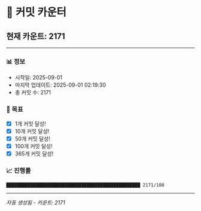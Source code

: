# 🔢 커밋 카운터

## 현재 카운트: 2171

---

### 📊 정보
- 시작일: 2025-09-01
- 마지막 업데이트: 2025-09-01 02:19:30
- 총 커밋 수: 2171

### 🎯 목표
- [x] 1개 커밋 달성!
- [x] 10개 커밋 달성!
- [x] 50개 커밋 달성!
- [x] 100개 커밋 달성!
- [x] 365개 커밋 달성!

### 📈 진행률
```
██████████████████████████████████████████████████ 2171/100
```

---
*자동 생성됨 - 카운트: 2171*
